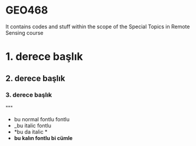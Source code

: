 # GEO468
 It contains codes and stuff within the scope of the Special Topics in Remote Sensing course
# 1. derece başlık
## 2. derece başlık
### 3. derece başlık

"""
- bu normal fontlu fontlu
- _bu italic fontlu
- *bu da italic *
- __bu kalın fontlu bi cümle__
